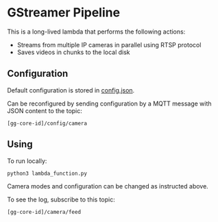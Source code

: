 # GStreamer Pipeline

This is a long-lived lambda that performs the following actions:

 - Streams from multiple IP cameras in parallel using RTSP protocol
 - Saves videos in chunks to the local disk

## Configuration

Default configuration is stored in [config.json](./config.json).

Can be reconfigured by sending configuration by a MQTT message with JSON content to the topic:
```
[gg-core-id]/config/camera
```

## Using

To run locally:
```
python3 lambda_function.py
```

Camera modes and configuration can be changed as instructed above.

To see the log, subscribe to this topic:
```
[gg-core-id]/camera/feed
```
